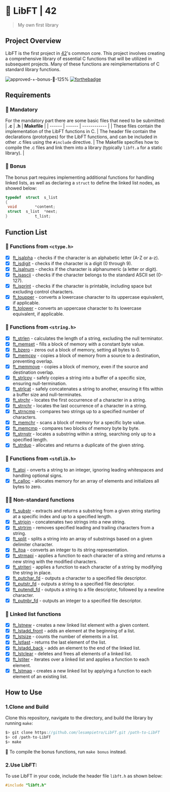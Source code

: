    # 📖 LibFT | 42
   > My own first library
   ## Project Overview
   LibFT is the first project in [42](https://www.42sp.org.br/)'s common core. 
   This project involves creating a comprehensive library of essential C functions that will be utilized in subsequent projects. Many of these functions are reimplementations of C standard library functions.
   
   ![approved-+-bonus-🌟-125%](https://github.com/user-attachments/assets/116f663f-0800-4cee-99fb-02a00401b655)
   [![forthebadge](https://forthebadge.com/images/badges/made-with-c.svg)](https://forthebadge.com)
   
   ##  Requirements
   ### 📓 Mandatory  
   For the mandatory part there are some basic files that need to be submitted:
   | **.c** | **.h** | **Makefile** |
   | ------ | ------ | ------------ |
   | These files contain the implementation of the LibFT functions in C. | The header file contain the declarations (prototypes) for the LibFT functions, and can be included in other .c files using the `#include` directive. | The Makefile specifies how to compile the .c files and link them into a library (typically `libft.a` for a static library). | 
   
   ### 🌟 Bonus
   The bonus part requires implementing additional functions for handling linked lists, as well as declaring a `struct` to define the linked list nodes, as showed below:

   ```c
   typedef	struct	s_list
   {
	void		*content;
	struct	s_list	*next;
   }			t_list;
  ```

## Function List
### 📓 Functions from `<ctype.h>`
 - [x] [ft_isalpha](https://github.com/lesampietro/LibFT/blob/master/ft_isalpha.c) - checks if the character is an alphabetic letter (A-Z or a-z).
 - [x] [ft_isdigit](https://github.com/lesampietro/LibFT/blob/master/ft_isdigit.c) - checks if the character is a digit (0 through 9).
 - [x] [ft_isalnum](https://github.com/lesampietro/LibFT/blob/master/ft_isalnum.c) - checks if the character is alphanumeric (a letter or digit).
 - [x] [ft_isascii](https://github.com/lesampietro/LibFT/blob/master/ft_isascii.c) - checks if the character belongs to the standard ASCII set (0-127).
 - [x] [ft_isprint](https://github.com/lesampietro/LibFT/blob/master/ft_isprint.c) - checks if the character is printable, including space but excluding control characters.
 - [x] [ft_toupper](https://github.com/lesampietro/LibFT/blob/master/ft_toupper.c) - converts a lowercase character to its uppercase equivalent, if applicable.
 - [x] [ft_tolower](https://github.com/lesampietro/LibFT/blob/master/ft_tolower.c) - converts an uppercase character to its lowercase equivalent, if applicable.
### 📓 Functions from `<string.h>`
 - [x] [ft_strlen](https://github.com/lesampietro/LibFT/blob/master/ft_strlen.c) - calculates the length of a string, excluding the null terminator.
 - [x] [ft_memset](https://github.com/lesampietro/LibFT/blob/master/ft_memset.c) - fills a block of memory with a constant byte value.
 - [x] [ft_bzero](https://github.com/lesampietro/LibFT/blob/master/ft_bzero.c) - zeros out a block of memory, setting all bytes to 0.
 - [x] [ft_memcpy](https://github.com/lesampietro/LibFT/blob/master/ft_memcpy.c) - copies a block of memory from a source to a destination, preventing overlap.
 - [x] [ft_memmove](https://github.com/lesampietro/LibFT/blob/master/ft_memmove.c) - copies a block of memory, even if the source and destination overlap.
 - [x] [ft_strlcpy](https://github.com/lesampietro/LibFT/blob/master/ft_strlcpy.c) - safely copies a string into a buffer of a specific size, ensuring null-termination.
 - [x] [ft_strlcat](https://github.com/lesampietro/LibFT/blob/master/ft_strlcat.c) - safely concatenates a string to another, ensuring it fits within a buffer size and null-terminates.
 - [x] [ft_strchr](https://github.com/lesampietro/LibFT/blob/master/ft_strchr.c) - locates the first occurrence of a character in a string.
 - [x] [ft_strrchr](https://github.com/lesampietro/LibFT/blob/master/ft_strrchr.c) - locates the last occurrence of a character in a string.
 - [x] [ft_strncmp](https://github.com/lesampietro/LibFT/blob/master/ft_strncmp.c) - compares two strings up to a specified number of characters.
 - [x] [ft_memchr](https://github.com/lesampietro/LibFT/blob/master/ft_memchr.c) - scans a block of memory for a specific byte value.
 - [x] [ft_memcmp](https://github.com/lesampietro/LibFT/blob/master/ft_memcmp.c) - compares two blocks of memory byte by byte.
 - [x] [ft_strnstr](https://github.com/lesampietro/LibFT/blob/master/ft_strnstr.c) - locates a substring within a string, searching only up to a specified length.
 - [x] [ft_strdup](https://github.com/lesampietro/LibFT/blob/master/ft_strdup.c) - allocates and returns a duplicate of the given string.
### 📓 Functions from `<stdlib.h>`
 - [x] [ft_atoi](https://github.com/lesampietro/LibFT/blob/master/ft_atoi.c) - onverts a string to an integer, ignoring leading whitespaces and handling optional signs.
 - [x] [ft_calloc](https://github.com/lesampietro/LibFT/blob/master/ft_calloc.c) - allocates memory for an array of elements and initializes all bytes to zero.
### ✍🏻 Non-standard functions
 - [x] [ft_substr](https://github.com/lesampietro/LibFT/blob/master/ft_substr.c) - extracts and returns a substring from a given string starting at a specific index and up to a specified length.
 - [x] [ft_strjoin](https://github.com/lesampietro/LibFT/blob/master/ft_strjoin.c) - concatenates two strings into a new string.
 - [x] [ft_strtrim](https://github.com/lesampietro/LibFT/blob/master/ft_strtrinm.c) - removes specified leading and trailing characters from a string.
 - [x] [ft_split](https://github.com/lesampietro/LibFT/blob/master/ft_split.c) - splits a string into an array of substrings based on a given delimiter character.
 - [x] [ft_itoa](https://github.com/lesampietro/LibFT/blob/master/ft_itoa.c) - converts an integer to its string representation.
 - [x] [ft_strmapi](https://github.com/lesampietro/LibFT/blob/master/ft_strmapi.c) - applies a function to each character of a string and returns a new string with the modified characters.
 - [x] [ft_striteri](https://github.com/lesampietro/LibFT/blob/master/ft_striteri.c) - applies a function to each character of a string by modifying the string in place.
 - [x] [ft_putchar_fd](https://github.com/lesampietro/LibFT/blob/master/ft_putchar_fd.c) - outputs a character to a specified file descriptor.
 - [x] [ft_putstr_fd](https://github.com/lesampietro/LibFT/blob/master/ft_putstr_fd.c) - outputs a string to a specified file descriptor.
 - [x] [ft_putendl_fd](https://github.com/lesampietro/LibFT/blob/master/ft_putendl_fd.c) - outputs a string to a file descriptor, followed by a newline character.
 - [x] [ft_putnbr_fd](https://github.com/lesampietro/LibFT/blob/master/ft_putnbr_fd.c) - outputs an integer to a specified file descriptor.
### 🌟 Linked list functions
 - [x] [ft_lstnew](https://github.com/lesampietro/LibFT/blob/master/ft_lstnew.c) - creates a new linked list element with a given content.
 - [x] [ft_lstadd_front](https://github.com/lesampietro/LibFT/blob/master/ft_lstadd_front.c) - adds an element at the beginning of a list.
 - [x] [ft_lstsize](https://github.com/lesampietro/LibFT/blob/master/ft_lstsize.c) - counts the number of elements in a list.
 - [x] [ft_lstlast](https://github.com/lesampietro/LibFT/blob/master/ft_lstlast.c) - returns the last element of the list.
 - [x] [ft_lstadd_back](https://github.com/lesampietro/LibFT/blob/master/ft_lstadd_back.c) - adds an element to the end of the linked list.
 - [x] [ft_lstclear](https://github.com/lesampietro/LibFT/blob/master/ft_lstclear.c) - deletes and frees all elements of a linked list.
 - [x] [ft_lstiter](https://github.com/lesampietro/LibFT/blob/master/ft_lstiter.c) - iterates over a linked list and applies a function to each element.
 - [x] [ft_lstmap](https://github.com/lesampietro/LibFT/blob/master/ft_lstmap.c) - creates a new linked list by applying a function to each element of an existing list.

## How to Use
### 1.Clone and Build
Clone this repository, navigate to the directory, and build the library by running `make`:
```c
$> git clone https://github.com/lesampietro/LibFT.git /path-to-LibFT
$> cd /path-to-LibFT
$> make
```
🌟 To compile the bonus functions, run `make bonus` instead.

### 2.Use LibFT:
To use LibFT in your code, include the header file `libft.h` as shown below:
```c
#include "libft.h"
```




